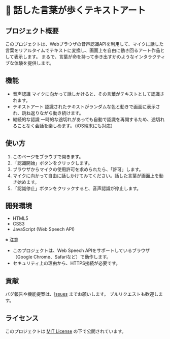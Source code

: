 # 🚶 話した言葉が歩くテキストアート

## プロジェクト概要

このプロジェクトは、Webブラウザの音声認識APIを利用して、マイクに話した言葉をリアルタイムでテキストに変換し、画面上を自由に動き回るアート作品として表示します。
まるで、言葉が命を持って歩き出すかのようなインタラクティブな体験を提供します。

## 機能

- 音声認識 マイクに向かって話しかけると、その言葉がテキストとして認識されます。
- テキストアート 認識されたテキストがランダムな色と動きで画面に表示され、跳ね返りながら動き続けます。
- 継続的な認識 一時的な途切れがあっても自動で認識を再開するため、途切れることなく会話を楽しめます。（iOS端末にも対応）

## 使い方

1.  このページをブラウザで開きます。
2.  「認識開始」ボタンをクリックします。
3.  ブラウザからマイクの使用許可を求められたら、「許可」します。
4.  マイクに向かって自由に話しかけてみてください。話した言葉が画面上を動き始めます。
5.  「認識停止」ボタンをクリックすると、音声認識が停止します。

## 開発環境

- HTML5
- CSS3
- JavaScript (Web Speech API)

※ 注意
- このプロジェクトは、Web Speech APIをサポートしているブラウザ（Google Chrome、Safariなど）で動作します。
- セキュリティ上の理由から、HTTPS接続が必要です。

## 貢献

バグ報告や機能提案は、[Issues](httpsgithub.comyour-usernameyour-repositoryissues) までお願いします。
プルリクエストも歓迎します。

## ライセンス

このプロジェクトは [MIT License](LICENSE) の下で公開されています。